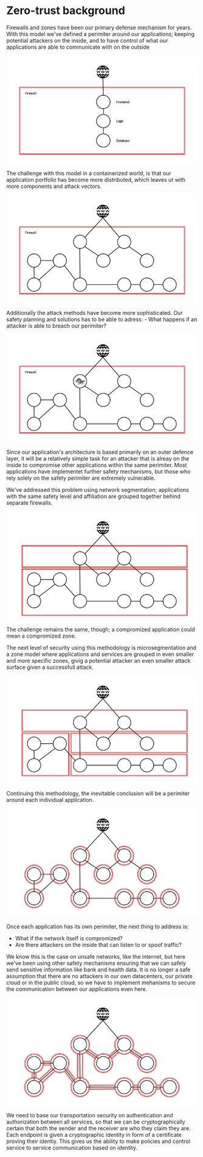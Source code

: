 # Zero-trust background

Firewalls and zones have been our primary defense mechanism for years. With this model we've defined a perimiter around
our applications; keeping potential attackers on the inside, and to have control of what our applications are able to
communicate with on the outside

![](./_media/zero-trust-1.png)

The challenge with this model in a containerized world, is that our application portfolio has become more distributed,
which leaves ut with more components and attack vectors.

![](./_media/zero-trust-2.png)

Additionally the attack methods have become more sophisticated. Our safety planning and solutions has to be able to
adress: - What happens if an attacker is able to breach our perimiter?

![](./_media/zero-trust-3.png)

Since our application's architecture is based primarily on an outer defence layer, it will be a relatively simple task
for an attacker that is alreay on the inside to compromise other applications within the same perimiter. Most
applications have implementet further safety mechanisms, but those who rely solely on the safety perimiter are extremely
vulnerable.

We've addressed this problem using network segmentation; applications with the same safety level and affiliation are
grouped together behind separate firewalls.

![](./_media/zero-trust-4.png)

The challenge remains the same, though; a compromized application could mean a compromized zone.

The next level of security using this methodology is microsegmentation and a zone model where applications and services
are grouped in even smaller and more specific zones, givig a potential attacker an even smaller attack surface given a
successfull attack.

![](./_media/zero-trust-5.png)

Continuing this methodology, the inevitable conclusion will be a perimiter around each individual application.

![](./_media/zero-trust-6.png)

Once each application has its own perimiter, the next thing to address is: 
* What if the network itself is compromized?
* Are there attackers on the inside that can listen to or spoof traffic?

We know this is the case on unsafe networks, like the internet, but here we've been using other safety mechanisms
ensuring that we can safely send sensitive information like bank and health data. It is no longer a safe assumption that
there are no attackers in our own datacenters, our private cloud or in the public cloud, so we have to implement
mehanisms to secure the communication between our applications even here.

![](./_media/zero-trust-7.png)

We need to base our transportation security on authentication and authorization between all services, so that we can be
cryptographically certain that both the sender and the receiver are who they claim they are. Each endpoint is given a
cryptographic identity in form of a certificate proving their identiy. This gives us the ability to make policies and
control service to service communication based on identity.
